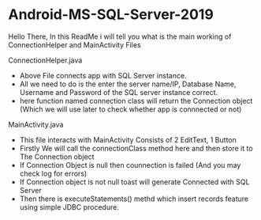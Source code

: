 # Android-MS-SQL-Server-2019

Hello There, In this ReadMe i will tell you what is the main working of ConnectionHelper and MainActivity Files

ConnectionHelper.java
* Above File connects app with SQL Server instance. 
* All we need to do is the enter the server name/IP, Database Name, Username and Password of the SQL server instance correct.
* here function named connection class will return the Connection object (Which we will use later to check whether app is connnected or not)

MainActivity.java
* This file interacts with MainActivity Consists of 2 EditText, 1 Button
* Firstly We will call the connectionClass method here and then store it to The Connection object
* If Connection Object is null then counnection is failed (And you may check log for errors)
* If Connection object is not null toast will generate Connected with SQL Server 
* Then there is executeStatements() methd which insert records feature using simple JDBC procedure.
